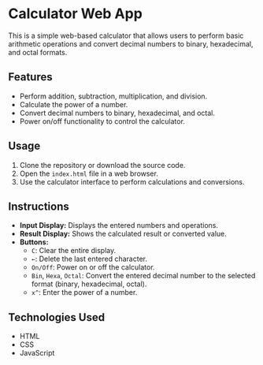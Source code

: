 # Calculator Web App

This is a simple web-based calculator that allows users to perform basic arithmetic operations and convert decimal numbers to binary, hexadecimal, and octal formats.

## Features

- Perform addition, subtraction, multiplication, and division.
- Calculate the power of a number.
- Convert decimal numbers to binary, hexadecimal, and octal.
- Power on/off functionality to control the calculator.

## Usage

1. Clone the repository or download the source code.
2. Open the `index.html` file in a web browser.
3. Use the calculator interface to perform calculations and conversions.

## Instructions

- **Input Display:** Displays the entered numbers and operations.
- **Result Display:** Shows the calculated result or converted value.
- **Buttons:**
  - `C`: Clear the entire display.
  - `←`: Delete the last entered character.
  - `On/Off`: Power on or off the calculator.
  - `Bin`, `Hexa`, `Octal`: Convert the entered decimal number to the selected format (binary, hexadecimal, octal).
  - `x^`: Enter the power of a number.

## Technologies Used

- HTML
- CSS
- JavaScript


